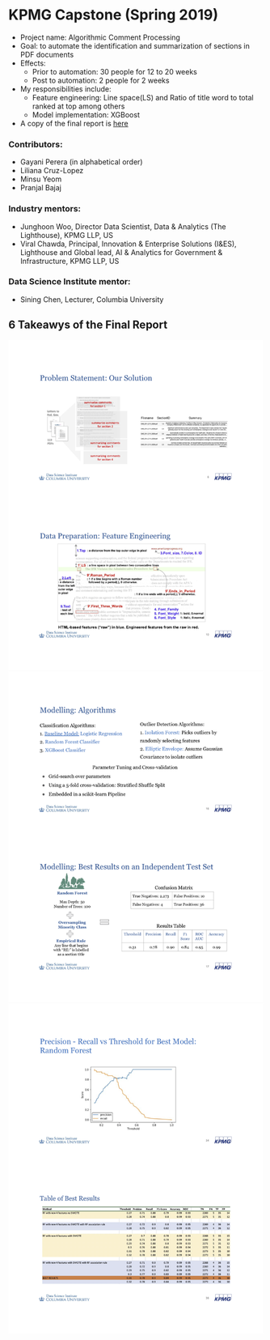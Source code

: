 # KPMG Capstone (Spring 2019)
* Project name: Algorithmic Comment Processing
* Goal: to automate the identification and summarization of sections in PDF documents
* Effects:
  * Prior to automation: 30 people for 12 to 20 weeks
  * Post to automation: 2 people for 2 weeks
* My responsibilities include:
  * Feature engineering: Line space(LS) and Ratio of title word to total ranked at top among others
  * Model implementation: XGBoost
* A copy of the final report is [here](https://github.com/my2582/KPMGCapstone/raw/master/Algorithmic%20Comment%20Processing_Capstone_Spring%202019.pdf)


### Contributors:
* Gayani Perera (in alphabetical order)
* Liliana Cruz-Lopez 
* Minsu Yeom
* Pranjal Bajaj

### Industry mentors:
* Junghoon Woo, Director Data Scientist, Data & Analytics (The Lighthouse), KPMG LLP, US
* Viral Chawda, Principal, Innovation & Enterprise Solutions (I&ES), Lighthouse and Global lead, AI & Analytics for Government & Infrastructure, KPMG LLP, US

### Data Science Institute mentor:
* Sining Chen, Lecturer, Columbia University


## 6 Takeawys of the Final Report
![summary1](summary_6_pages-1.png)
![summary2](summary_6_pages-2.png)
![summary3](summary_6_pages-3.png)

